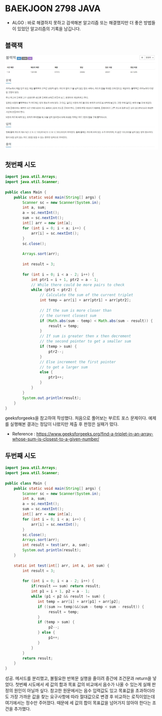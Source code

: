 # BAEKJOON 2798 JAVA
* ALGO : 바로 해결하지 못하고 검색해본 알고리즘 또는 해결했지만 더 좋은 방법들이 있었던 알고리즘의 기록을 남깁니다.

## 블랙잭
![2798](https://raw.githubusercontent.com/372dev/TIL/main/ALGO/img/b_2798.JPG)

## 첫번째 시도
```java
import java.util.Arrays;
import java.util.Scanner;

public class Main {
    public static void main(String[] args) {
        Scanner sc = new Scanner(System.in);
        int a, sum;
        a = sc.nextInt();
        sum = sc.nextInt();
        int[] arr = new int[a];
        for (int i = 0; i < a; i++) {
            arr[i] = sc.nextInt();
        }
        sc.close();

        Arrays.sort(arr);

        int result = 3;

        for (int i = 0; i < a - 2; i++) {
            int ptr1 = i + 1, ptr2 = a - 1;
            // While there could be more pairs to check
            while (ptr1 < ptr2) {
                // Calculate the sum of the current triplet
                int temp = arr[i] + arr[ptr1] + arr[ptr2];

                // If the sum is more closer than
                // the current closest sum
                if (Math.abs(sum - temp) < Math.abs(sum - result)) {
                    result = temp;
                }
                // If sum is greater then x then decrement
                // the second pointer to get a smaller sum
                if (temp > sum) {
                    ptr2--;
                }
                // Else increment the first pointer
                // to get a larger sum
                else {
                    ptr1++;
                }
            }
        }
        System.out.println(result);
    }
}
```
geeksforgeeks을 참고하여 작성했다.
처음으로 풀어보는 부르트 포스 문제이다. 예제를 실행해본 결과는 정답이 나왔지만 제출 후 판정은 실패가 떴다.

- Reference : https://www.geeksforgeeks.org/find-a-triplet-in-an-array-whose-sum-is-closest-to-a-given-number/

## 두번째 시도
```java
import java.util.Arrays;
import java.util.Scanner;

public class Main {
    public static void main(String[] args) {
        Scanner sc = new Scanner(System.in);
        int a, sum;
        a = sc.nextInt();
        sum = sc.nextInt();
        int[] arr = new int[a];
        for (int i = 0; i < a; i++) {
            arr[i] = sc.nextInt();
        }
        sc.close();
        Arrays.sort(arr);
        int result = test(arr, a, sum);
        System.out.println(result);
    }

    static int test(int[] arr, int a, int sum) {
        int result = 3;

        for (int i = 0; i < a - 2; i++) {
            if(result == sum) return result;
            int p1 = i + 1, p2 = a - 1;
            while (p1 < p2 && result != sum) {
               int temp = arr[i] + arr[p1] + arr[p2];
               if ((sum >= temp)&&(sum - temp < sum - result)) {
                    result = temp;
               }
               if (temp > sum) {
                    p2--;
               } else {
                    p1++;
               }
            }
        }
        return result;
    }
}
```

성공. 메서드를 분리했고, 불필요한 반복문 실행을 줄이려 중간에 조건문과 return을 넣었다. 첫번째 시도에서 세 값의 합과 목표 값의 비교에서 음수가 나올 수 있는게 실패 판정의 원인이 아닐까 싶다. 참고한 원문에서는 음수 입력값도 있고 목표값을 초과하더라도 가장 가까운 값을 찾는 요구사항에 따라 절대값으로 변경 후 비교하는 로직이었는데 여기에서는 정수만 주어졌다. 때문에 세 값의 합이 목표값을 넘어가지 않아야 한다는 조건을 추가했다.
